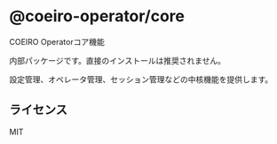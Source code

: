 # @coeiro-operator/core

COEIRO Operatorコア機能

内部パッケージです。直接のインストールは推奨されません。

設定管理、オペレータ管理、セッション管理などの中核機能を提供します。

## ライセンス

MIT
